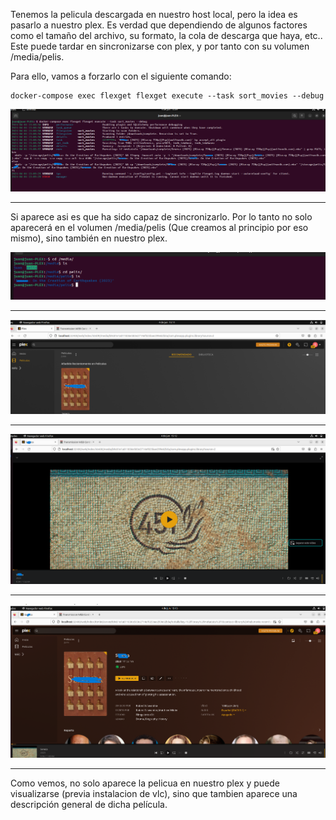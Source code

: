 Tenemos la pelicula descargada en nuestro host local, pero la idea es pasarlo a nuestro plex. Es verdad que dependiendo de algunos factores como el tamaño del archivo, su formato, la cola de descarga que haya, etc.. Este puede tardar en sincronizarse con plex, y por tanto con su volumen /media/pelis.

Para ello, vamos a forzarlo con el siguiente comando:

```
docker-compose exec flexget flexget execute --task sort_movies --debug

```

![](/IMG/26.PNG)

---

Si aparece asi es que ha sido capaz de sincronizarlo. Por lo tanto no solo aparecerá en el volumen /media/pelis (Que creamos al principio por eso mismo), sino también en nuestro plex.

![](/IMG/27.PNG)

---

![](/IMG/28.PNG)

---

![](/IMG/29.PNG)

---

![](/IMG/30.PNG)

---

Como vemos, no solo aparece la pelicua en nuestro plex y puede visualizarse (previa instalacion de vlc), sino que tambien aparece una descripción general de dicha película.

